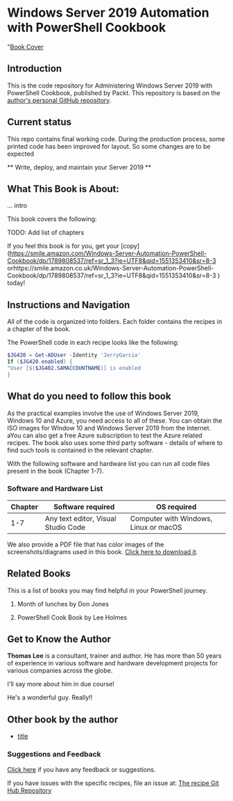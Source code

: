 # Windows Server 2019 Automation with PowerShell Cookbook

"[Book Cover](https://images-na.ssl-images-amazon.com/images/I/51qF51boJoL._SX404_BO1,204,203,200_.jpg)

## Introduction

This is the code repository for Administering Windows Server 2019 with PowerShell Cookbook, published by Packt.
This repository is based on the [author's personal GitHub repository](https://github.com/doctordns/PowerShellCookBook2019).

## Current status

This repo contains final working code. During the production process, some printed code has been improved for layout. 
So some changes are to be expected

** Write, deploy, and maintain your Server 2019 **

## What This Book is About:

... intro

This book covers the following:

TODO: Add list of chapters

If you feel this book is for you, get your [copy](https://smile.amazon.com/Windows-Server-Automation-PowerShell-Cookbook/dp/1789808537/ref=sr_1_3?ie=UTF8&qid=1551353410&sr=8-3 orhttps://smile.amazon.co.uk/Windows-Server-Automation-PowerShell-Cookbook/dp/1789808537/ref=sr_1_3?ie=UTF8&qid=1551353410&sr=8-3 ) today!

## Instructions and Navigation

All of the code is organized into folders.
Each folder contains the recipes in a chapter of the book.

The PowerShell code in each recipe looks like the following:

```powershell
$JG420 = Get-ADUser -Identity 'JerryGarcia'
If ($JG420.enabled) {
"User [$($JG402.SAMACCOUNTNAME)] is enabled
}
```

## What do you need to follow this book

As the practical examples involve the use of Windows Server 2019, Windows 10 and Azure, you need access to all of these.
You can obtain the ISO images for WIndow 10 and Windows Server 2019 from the Internet.
aYou can also get a free Azure subscription to test the Azure related recipes.
The book also uses some third party software - details of where to find such tools is contained in the relevant chapter.

With the following software and hardware list you can run all code files present in the book (Chapter 1-7).

### Software and Hardware List

| Chapter | Software required | OS required |
| -------- | ------------------------------------ | ----------------------------------- |
| 1-7 | Any text editor, Visual Studio Code | Computer with Windows, Linux or macOS |

We also provide a PDF file that has color images of the screenshots/diagrams used in this book. [Click here to download it](https://www.packtpub.com/sites/default/files/downloads/LearnCloudFormation_ColorImages.pdf).

## Related Books

This is a list of books you may find helpful in your PowerShell journey.

1. Month of lunches by Don Jones

2. PowerShell Cook Book by Lee Holmes

## Get to Know the Author

**Thomas Lee** is a consultant, trainer and author.
He has more than 50 years of experience in various software and hardware development projects for various companies across the globe.

I'll say more about him in due course!

He's a wonderful guy. Really!!

## Other book by the author

* [title](https:/)

### Suggestions and Feedback

[Click here](https://docs.google.com/forms/d/e/1FAIpQLSdy7dATC6QmEL81FIUuymZ0Wy9vH1jHkvpY57OiMeKGqib_Ow/viewform) if you have any feedback or suggestions.

If you have issues with the specific recipes, file an issue at:
[The recipe Git Hub Repository](https://github.com/doctordns/PowerShellCookBook2019/issues)
